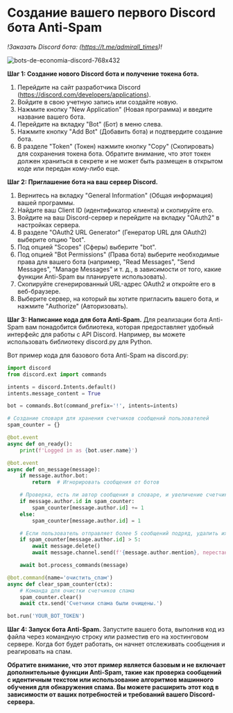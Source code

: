 # Создание вашего первого Discord бота Anti-Spam

_!Заказать Discord бота: (https://t.me/admirall_times)!_

![bots-de-economia-discord-768x432](https://user-images.githubusercontent.com/128980327/232897933-38097a7f-e8eb-4b6f-b505-497d4b9508bd.jpg)

**Шаг 1: Создание нового Discord бота и получение токена бота.**
1. Перейдите на сайт разработчика Discord (https://discord.com/developers/applications).
2. Войдите в свою учетную запись или создайте новую.
3. Нажмите кнопку "New Application" (Новая программа) и введите название вашего бота.
4. Перейдите на вкладку "Bot" (Бот) в меню слева.
5. Нажмите кнопку "Add Bot" (Добавить бота) и подтвердите создание бота.
6. В разделе "Token" (Токен) нажмите кнопку "Copy" (Скопировать) для сохранения токена бота. Обратите внимание, что этот токен должен храниться в секрете и не может быть размещен в открытом коде или передан кому-либо еще.

**Шаг 2: Приглашение бота на ваш сервер Discord.**
1. Вернитесь на вкладку "General Information" (Общая информация) вашей программы.
2. Найдите ваш Client ID (идентификатор клиента) и скопируйте его.
3. Войдите на ваш Discord-сервер и перейдите на вкладку "OAuth2" в настройках сервера.
4. В разделе "OAuth2 URL Generator" (Генератор URL для OAuth2) выберите опцию "bot".
5. Под опцией "Scopes" (Сферы) выберите "bot".
6. Под опцией "Bot Permissions" (Права бота) выберите необходимые права для вашего бота (например, "Read Messages", "Send Messages", "Manage Messages" и т. д., в зависимости от того, какие функции Anti-Spam вы планируете использовать).
7. Скопируйте сгенерированный URL-адрес OAuth2 и откройте его в веб-браузере.
8. Выберите сервер, на который вы хотите пригласить вашего бота, и нажмите "Authorize" (Авторизовать).

**Шаг 3: Написание кода для бота Anti-Spam.**
Для реализации бота Anti-Spam вам понадобится библиотека, которая предоставляет удобный интерфейс для работы с API Discord. Например, вы можете использовать библиотеку discord.py для Python.

Вот пример кода для базового бота Anti-Spam на discord.py:

```python
import discord
from discord.ext import commands

intents = discord.Intents.default()
intents.message_content = True

bot = commands.Bot(command_prefix='!', intents=intents)

# Создание словаря для хранения счетчиков сообщений пользователей
spam_counter = {}

@bot.event
async def on_ready():
    print(f'Logged in as {bot.user.name}')

@bot.event
async def on_message(message):
    if message.author.bot:
        return  # Игнорировать сообщения от ботов

    # Проверка, есть ли автор сообщения в словаре, и увеличение счетчика на 1
    if message.author.id in spam_counter:
        spam_counter[message.author.id] += 1
    else:
        spam_counter[message.author.id] = 1

    # Если пользователь отправляет более 5 сообщений подряд, удалить их
    if spam_counter[message.author.id] > 5:
        await message.delete()
        await message.channel.send(f'{message.author.mention}, перестаньте спамить!')

    await bot.process_commands(message)

@bot.command(name='очистить_спам')
async def clear_spam_counter(ctx):
    # Команда для очистки счетчиков спама
    spam_counter.clear()
    await ctx.send('Счетчики спама были очищены.')

bot.run('YOUR_BOT_TOKEN')
```

**Шаг 4: Запуск бота Anti-Spam.**
Запустите вашего бота, выполнив код из файла через командную строку или разместив его на хостинговом сервере. Когда бот будет работать, он начнет отслеживать сообщения и реагировать на спам.

**Обратите внимание, что этот пример является базовым и не включает дополнительные функции Anti-Spam, такие как проверка сообщений с идентичным текстом или использование алгоритмов машинного обучения для обнаружения спама. Вы можете расширить этот код в зависимости от ваших потребностей и требований вашего Discord-сервера.**
